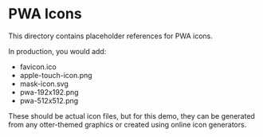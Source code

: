 # PWA Icons

This directory contains placeholder references for PWA icons.

In production, you would add:
- favicon.ico
- apple-touch-icon.png
- mask-icon.svg
- pwa-192x192.png
- pwa-512x512.png

These should be actual icon files, but for this demo, they can be generated from any otter-themed graphics or created using online icon generators.
